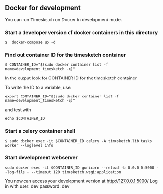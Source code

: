## Docker for development

You can run Timesketch on Docker in development mode.

### Start a developer version of docker containers in this directory

```
$  docker-compose up -d
```

### Find out container ID for the timesketch container

```
$ CONTAINER_ID="$(sudo docker container list -f name=development_timesketch -q)"
```
In the output look for CONTAINER ID for the timesketch container

To write the ID to a variable, use:
```
export CONTAINER_ID="$(sudo docker container list -f name=development_timesketch -q)"
```
and test with
```
echo $CONTAINER_ID
```

### Start a celery container shell
```
$ sudo docker exec -it $CONTAINER_ID celery -A timesketch.lib.tasks worker --loglevel info
```

### Start development webserver

```
sudo docker exec -it $CONTAINER_ID gunicorn --reload -b 0.0.0.0:5000 --log-file - --timeout 120 timesketch.wsgi:application
```

You now can access your development version at http://127.0.0.1:5000/
Log in with user: dev password: dev

